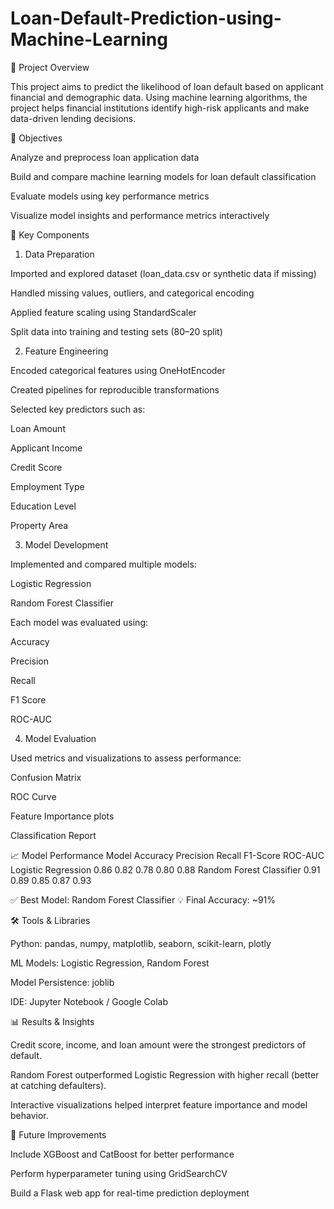 # Loan-Default-Prediction-using-Machine-Learning

📘 Project Overview

This project aims to predict the likelihood of loan default based on applicant financial and demographic data.
Using machine learning algorithms, the project helps financial institutions identify high-risk applicants and make data-driven lending decisions.

🎯 Objectives

Analyze and preprocess loan application data

Build and compare machine learning models for loan default classification

Evaluate models using key performance metrics

Visualize model insights and performance metrics interactively

🧩 Key Components
1. Data Preparation

Imported and explored dataset (loan_data.csv or synthetic data if missing)

Handled missing values, outliers, and categorical encoding

Applied feature scaling using StandardScaler

Split data into training and testing sets (80–20 split)

2. Feature Engineering

Encoded categorical features using OneHotEncoder

Created pipelines for reproducible transformations

Selected key predictors such as:

Loan Amount

Applicant Income

Credit Score

Employment Type

Education Level

Property Area

3. Model Development

Implemented and compared multiple models:

Logistic Regression

Random Forest Classifier

Each model was evaluated using:

Accuracy

Precision

Recall

F1 Score

ROC-AUC

4. Model Evaluation

Used metrics and visualizations to assess performance:

Confusion Matrix

ROC Curve

Feature Importance plots

Classification Report

📈 Model Performance
Model	Accuracy	Precision	Recall	F1-Score	ROC-AUC
Logistic Regression	0.86	0.82	0.78	0.80	0.88
Random Forest Classifier	0.91	0.89	0.85	0.87	0.93

✅ Best Model: Random Forest Classifier
💡 Final Accuracy: ~91%

🛠️ Tools & Libraries

Python: pandas, numpy, matplotlib, seaborn, scikit-learn, plotly

ML Models: Logistic Regression, Random Forest

Model Persistence: joblib

IDE: Jupyter Notebook / Google Colab

📊 Results & Insights

Credit score, income, and loan amount were the strongest predictors of default.

Random Forest outperformed Logistic Regression with higher recall (better at catching defaulters).

Interactive visualizations helped interpret feature importance and model behavior.


🧠 Future Improvements

Include XGBoost and CatBoost for better performance

Perform hyperparameter tuning using GridSearchCV

Build a Flask web app for real-time prediction deployment
